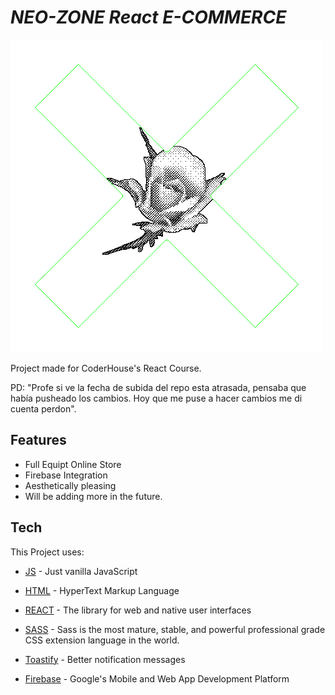 # _NEO-ZONE React E-COMMERCE_

[![NeoZone>](https://github.com/IDJoshy/Student-Buddy/blob/main/assets/image/button/rose_button.gif?raw=true)]()

Project made for CoderHouse's React Course.

PD: "Profe si ve la fecha de subida del repo esta atrasada, pensaba que había pusheado los cambios. Hoy que me puse a hacer cambios me di cuenta perdon".

## Features
- Full Equipt Online Store
- Firebase Integration
- Aesthetically pleasing
- Will be adding more in the future.

## Tech

This Project uses:

- [JS] - Just vanilla JavaScript
- [HTML] - HyperText Markup Language
- [REACT] -  The library for web and native user interfaces
- [SASS] - Sass is the most mature, stable, and powerful professional grade CSS extension language in the world.
- [Toastify] - Better notification messages
- [Firebase] - Google's Mobile and Web App Development Platform

   [Toastify]: <https://apvarun.github.io/toastify-js/>
   [HTML]: <https://developer.mozilla.org/es/docs/Web/HTML>
   [React]: <https://react.dev/>
   [JS]: <https://developer.mozilla.org/en-US/docs/Web/JavaScript>
   [SASS]: <https://sass-lang.com/>
   [Firebase]: <https://firebase.google.com/>
 